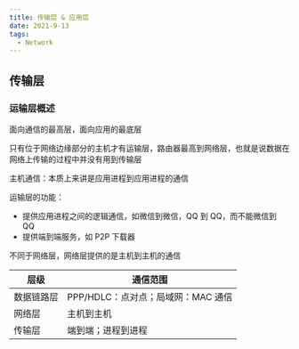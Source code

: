 ```yaml
---
title: 传输层 & 应用层
date: 2021-9-13
tags:
  - Network
---
```


## 传输层

### 运输层概述

面向通信的最高层，面向应用的最底层

只有位于网络边缘部分的主机才有运输层，路由器最高到网络层，也就是说数据在网络上传输的过程中并没有用到传输层

主机通信：本质上来讲是应用进程到应用进程的通信

运输层的功能：

- 提供应用进程之间的逻辑通信，如微信到微信，QQ 到 QQ，而不能微信到 QQ
- 提供端到端服务，如 P2P 下载器

不同于网络层，网络层提供的是主机到主机的通信

| 层级       | 通信范围                           |
| ---------- | ---------------------------------- |
| 数据链路层 | PPP/HDLC：点对点；局域网：MAC 通信 |
| 网络层     | 主机到主机                         |
| 传输层     | 端到端；进程到进程                 |
